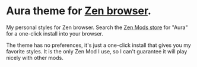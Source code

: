 # Aura theme for [Zen browser](https://zen-browser.app/).
My personal styles for Zen browser. Search the [Zen Mods store](https://zen-browser.app/mods/) for "Aura" for a one-click install into your browser.

The theme has no preferences, it's just a one-click install that gives you my favorite styles. It is the only Zen Mod I use, so I can't guarantee it will play nicely with other mods.
